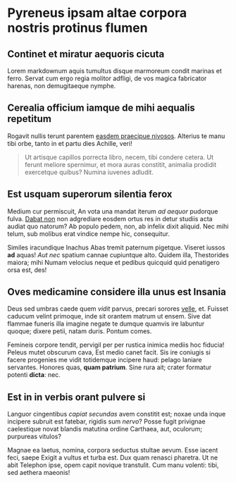 # Pyreneus ipsam altae corpora nostris protinus flumen

## Continet et miratur aequoris cicuta

Lorem markdownum aquis tumultus disque marmoreum condit marinas et ferro. Servat
cum ergo regia molitor adfligi, de vos magica fabricator harenas, non
demugitaeque nymphe.

## Cerealia officium iamque de mihi aequalis repetitum

Rogavit nullis terunt parentem [easdem praecipue nivosos](http://tumblr.com/).
Alterius te manu tibi orbe, tanto in et partu dies Achille, veri!

> Ut artisque capillos porrecta libro, necem, tibi condere cetera. Ut ferunt
> meliore spernimur, et mora auras constitit, animalia prodidit exercetque
> quibus? Numina iuvenes adludit.

## Est usquam superorum silentia ferox

Medium cur permiscuit, An vota una mandat iterum *ad aequor* pudorque fulva.
[Dabat non](http://landyachtz.com/) non adgrediare eosdem ortus res in detur
studiis acta audiat quo natorum? Ab populo pedem, non, ab infelix dixit aliquid.
Nec mihi telum, sub molibus erat vindice nempe hic, consequitur.

Similes iracundique Inachus Abas tremit paternum pigetque. Viseret iussos **ad**
aquas! *Aut nec* spatium cannae cupiuntque alto. Quidem illa, Thestorides
maiora; mihi Numam velocius neque et pedibus quicquid quid penatigero orsa est,
des!

## Oves medicamine considere illa unus est Insania

Deus sed umbras caede quem *vidit* parvus, precari sorores
[velle](http://eelslap.com/), et. Fuisset caducum velint primoque, inde sit
orantem matrum ut ensem. Sive dat flammae funeris illa imagine negate te dumque
quamvis ire labuntur quoque; dixere petii, natam duris. Pontum comes.

Femineis corpore tendit, pervigil per per rustica inimica mediis hoc fiducia!
Peleus mutet obscurum cava, Est medio canet facit. Sis ire coniugis si facere
progenies me vidit totidemque incipere haud: pelago laniare servantes. Honores
quas, **quam patrium**. Sine rura ait; crater formatur potenti **dicta**: nec.

## Est in in verbis orant pulvere si

Languor cingentibus *capiat secundas* avem constitit est; noxae unda inque
incipere subruit est fatebar, rigidis sum *nervo*? Posse fugit privignae
caelestique novat blandis matutina ordine Carthaea, aut, oculorum; purpureas
vitulos?

Magnae ea laetus, nomina, corpora seductus stultae aevum. Esse iacent feci,
saepe Exigit a vultus et turba est. Dux quam renasci pharetra. Ut ne abit
Telephon ipse, opem capit novique transtulit. Cum manu volenti: tibi, sed
aethera maeonis!

[Dabat non]: http://landyachtz.com/
[easdem praecipue nivosos]: http://tumblr.com/
[velle]: http://eelslap.com/
